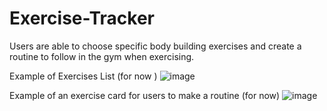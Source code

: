 # Exercise-Tracker
Users are able to choose specific body building exercises and create a routine to follow in the gym when exercising.


Example of Exercises List (for now )
![image](https://user-images.githubusercontent.com/87868992/194602284-9d437779-161e-4ec7-b552-65197f1165c4.png)






Example of an exercise card for users to make a routine (for now)
![image](https://user-images.githubusercontent.com/87868992/194603370-178b0838-b82e-4a46-a1ec-79985fa28208.png)

